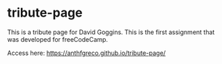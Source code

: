 ﻿# tribute-page
This is a tribute page for David Goggins. This is the first assignment that was developed for freeCodeCamp.

Access here: https://anthfgreco.github.io/tribute-page/
